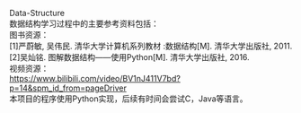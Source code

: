 Data-Structure  
数据结构学习过程中的主要参考资料包括：  
图书资源：  
[1]严蔚敏, 吴伟民. 清华大学计算机系列教材 :数据结构[M]. 清华大学出版社, 2011.  
[2]吴灿铭. 图解数据结构——使用Python[M]. 清华大学出版社, 2016.  
视频资源：  
https://www.bilibili.com/video/BV1nJ411V7bd?p=14&spm_id_from=pageDriver  
本项目的程序使用Python实现，后续有时间会尝试C，Java等语言。

